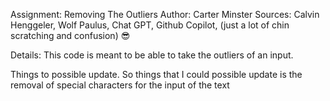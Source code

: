 Assignment: Removing The Outliers
Author: Carter Minster
Sources: Calvin Henggeler, Wolf Paulus, Chat GPT, Github Copilot, (just a lot of chin scratching and confusion) 😎

Details: This code is meant to be able to take the outliers of an input. 

Things to possible update. So things that I could possible update is the removal of special characters for the input of the text 

